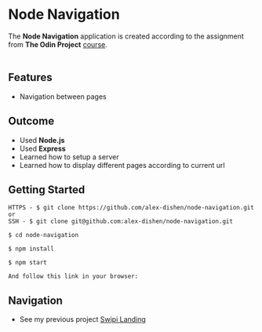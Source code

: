 # Node Navigation
The **Node Navigation** application is created according to the assignment from **The Odin Project** [course](https://www.theodinproject.com/paths/full-stack-javascript/courses/nodejs).
<br>
<br>

## **Features**
* Navigation between pages

## **Outcome**
* Used **Node.js**
* Used **Express**
* Learned how to setup a server
* Learned how to display different pages according to current url

## **Getting Started**
```
HTTPS - $ git clone https://github.com/alex-dishen/node-navigation.git
or
SSH - $ git clone git@github.com:alex-dishen/node-navigation.git

$ cd node-navigation

$ npm install

$ npm start

And follow this link in your browser: 
```

## **Navigation**
* See my previous project [Swipi Landing](https://github.com/midstem/swipi-landing)
<!-- * See my next project []() -->